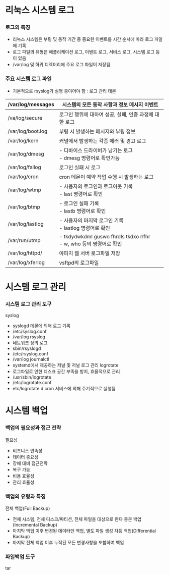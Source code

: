 # 리눅스 시스템 로그
### 로그의 특징
- 리눅스 시스템은 부팅 및 동작 기간 중 중요한 이벤트를 시간 순서에 따라 로그 파일에 기록
- 로그 파일의 유형은 애플리케이션 로그, 이벤트 로그, 서비스 로그, 시스템 로그 등이 있음
- /var/log 및 하위 디렉터리에 주요 로그 파일이 저장됨

### 주요 시스템 로그 파일
- 기본적으로 rsyslog가 실행 중이어야 함 : 로그 관리 데몬

| /var/log/messages | 시스템의 모든 동작 사항과 정보 메시지 이벤트                                    |
| ----------------- | ------------------------------------------------------------ |
| /va/log/secure    | 로그인 행위에 대하여 성공, 실패, 인증 과정에 대한 로그                             |
| /var/log/boot.log | 부팅 시 발생하는 메시지와 부팅 정보                                         |
| /var/log/kern     | 커널에서 발생하는 각종 에러 및 경고 로그                                      |
| /var/log/dmesg    | - 디바이스 드라이버가 남기는 로그<br>- dmesg 명령어로 확인가능                     |
| /var/log/failog   | 로그인 실패 시 로그                                                  |
| /var/log/cron     | cron 데몬이 예약 작업 수행 시 발생하는 로그                                  |
| /var/log/wtmp     | - 사용자의 로그인과 로그아웃 기록<br>- last 명령어로 확인                        |
| /var/log/btmp     | - 로그인 실패 기록<br>- lastb 명령어로 확인                               |
| /var/log/lastlog  | - 사용자의 마지막 로그인 기록<br>- lastlog 명령어로 확인                       |
| /var/run/utmp     | - tkdydwkdml guswo fhrdls tkdxo rlfhr<br>- w, who 등의 명령어로 확인 |
| /var/log/httpd/   | 아파치 웹 서버 로그파일 저장                                             |
| /var/log/xferlog  | vsftpd의 로그파일                                                 |

# 시스템 로그 관리
### 시스템 로그 관리 도구
syslog
- syslogd 데몬에 의해 로그 기록
- /etc/syslog.conf
- /var/log
rsyslog
- 네트워크 상의 로그
- sbin/rsyslogd
- /etc/rsyslog.conf
- /var/log
journalctl
- systemd에서 제공하는 저널 및 저널 로그 관리
logrotate
- 로그파일로 인한 디스크 공간 부족을 방지, 효율적으로 관리
- /usr/sbin/logrotate
- /etc/logrotate.conf
- etc/logrotate.d
cron 서비스에 의해 주기적으로 실행됨

# 시스템 백업
### 백업의 필요성과 접근 전략
필요성
- 비즈니스 연속성
- 데이터 중요성
- 장애 대비
접근전략
- 복구 가능
- 비용 효율성
- 관리 효율성

### 백업의 유형과 특징
전체 백업(Full Backup)
- 전체 시스템, 전체 디스크/파티션, 전체 파일을 대상으로 한다
증분 백업(Incremental Backup)
- 마지막 백업 이후 변경된 데이터만 백업, 별도 파일 생성
차등 백업(Differential Backup)
- 마지막 전체 백업 이후 누적된 모든 변경사항을 포함하여 백업

### 파일백업 도구
tar